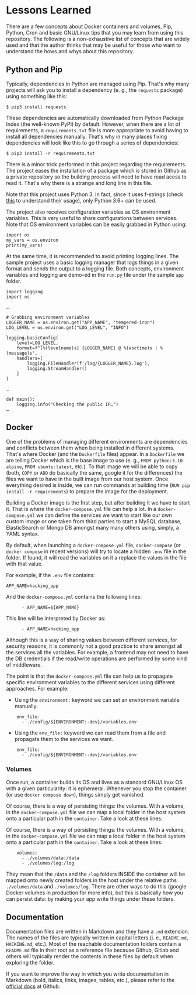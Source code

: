 # Lessons Learned

There are a few concepts about Docker containers and volumes, Pip, Python, Cron and basic GNU/Linux tips that you may learn from using this repository.
The following is a non-exhaustive list of concepts that are widely used and that the author thinks that may be useful for those who want to understand the hows and whys about this repository.

## Python and Pip

Typically, dependencies in Python are managed using Pip.
That's why many projects will ask you to install a dependency (e. g., the `requests` package) using something like this:

```
$ pip3 install requests
```

These dependencies are automatically downloaded from Python Package Index (the well-known PyPI) by default.
However, when there are a lot of requirements, a `requirements.txt` file is more appropriate to avoid having to install all dependencies manually.
That's why in many places fixing dependencies will look like this to go through a series of dependencies:

```
$ pip3 install -r requirements.txt
```

There is a minor trick performed in this project regarding the requirements.
The project eases the installation of a package which is stored in Github as a private repository so the building process will need to have read acess to read it.
That's why there is a strange and long line in this file.


Note that this project uses Python 3. 
In fact, since it uses f-strings (check [this](https://docs.python.org/3/tutorial/inputoutput.html) to understand their usage), only Python 3.6+ can be used.

The project also receives configuration variables as OS environment variables.
This is very useful to share configurations between services. 
Note that OS environment variables can be easily grabbed in Python using:

```
import os
my_vars = os.environ
print(my_vars)
```

At the same time, it is recommended to avoid printing logging lines.
The sample project uses a basic logging manager that logs things in a given format and sends the output to a logging file.
Both concepts, environment variables and logging are demo-ed in the `run.py` file under the sample `app` folder.

```
import logging
import os

…

# Grabbing environment variables
LOGGER_NAME = os.environ.get("APP_NAME", "tempered-iron")
LOG_LEVEL = os.environ.get("LOG_LEVEL", "INFO")

logging.basicConfig(
    level=LOG_LEVEL,
    format=f"[%(levelname)s] {LOGGER_NAME} @ %(asctime)s | %(message)s",
    handlers=[
        logging.FileHandler(f'/log/{LOGGER_NAME}.log'),
        logging.StreamHandler()
    ]
)

…

def main():
    logging.info("Checking the public IP…")
…
```

## Docker

One of the problems of managing different environments are dependencies and conflicts between them when being installed in different systems.
That's where Docker (and the `Dockerfile` files) appear.
In a `Dockerfile` we are telling Docker which is the base image to use (e. g., `FROM python:3.10-alpine`, `FROM ubuntu:latest`, etc.).
To that image we will be able to copy (both, `COPY` or `ADD` do basically the same, google it for the differences) the files we want to have in the built image from our host system.
Once everything desired is inside, we can run commands at building time (`RUN pip install -r requirements`) to prepare the image for the deployment.

Building a Docker image is the first step, but after building it we have to start it.
That is where the `docker-compose.yml` file can help a lot.
In a `docker-compose.yml` we can define the services we want to start like our own custom image or one taken from third parties to start a MySQL database, ElasticSearch or Mongo DB amongst many many others using, simply, a YAML syntax.

By default, when launching a `docker-compose.yml` file, `docker-compose` (or `docker compose` in recent versions) will try to locate a hidden `.env` file in the folder.
If found, it will read the variables on it a replace the values in the file with that value.

For example, if the `.env` file contains:

```
APP_NAME=hacking_app
```

And the `docker-compose.yml` contains the following lines:
```
      - APP_NAME=${APP_NAME}
```

This line will be interpreted by Docker as:

```
      - APP_NAME=hacking_app
```

Although this is a way of sharing values between different services, for security reasons, it is commonly not a good practice to share amongst all the services all the variables.
For example, a frontend may not need to have the DB credentials if the read/write operations are performed by some kind of middleware.

The point is that the `docker-compose.yml` file can help us to propagate specific environment variables to the different services using different approaches.
For example:

- Using the `environment:` keyword we can set an environment variable manually.

```
    env_file:
      - ./config/${ENVIRONMENT:-dev}/variables.env
```

- Using the `env_file:` keyword we can read them from a file and propagate them to the services we want.

```
    env_file:
      - ./config/${ENVIRONMENT:-dev}/variables.env
```

### Volumes

Once run, a container builds its OS and lives as a standard GNU/Linux OS with a given particularity: it is ephemeral.
Whenever you stop the container (or use `docker compose down`), things simply get vanished.

Of course, there is a way of persisting things: the volumes.
With a volume, in the `docker-compose.yml` file we can map a local folder in the host system onto a particular path in the `container`.
Take a look at these lines:


Of course, there is a way of persisting things: the volumes.
With a volume, in the `docker-compose.yml` file we can map a local folder in the host system onto a particular path in the `container`.
Take a look at these lines:

```
    volumes:
      - ./volumes/data:/data
      - ./volumes/log:/log
```

They mean that the `/data` and the `/log` folders INSIDE the container will be mapped onto newly created folders in the host under the relative paths `./volumes/data` and `./volumes/log`.
There are other ways to do this (google Docker volumes in production for more info), but this is basically how you can persist data: by making your app write things under these folders.


## Documentation

Documentation files are written in Markdown and they have a `.md` extension.
The names of the files are typically written in capital letters (i. e., `README.md`, `HACKING.md`, etc.).
Most of the reachable documentation folders contain a `README.md` file in their root as a reference file because Github, Gitlab and others will typically render the contents in these files by default when exploring the folder.

If you want to improve the way in which you write documentation in Markdown (bold, italics, links, images, tables, etc.), please refer to the [official docs](https://docs.github.com/es/get-started/writing-on-github/getting-started-with-writing-and-formatting-on-github/basic-writing-and-formatting-syntax) at Github.
